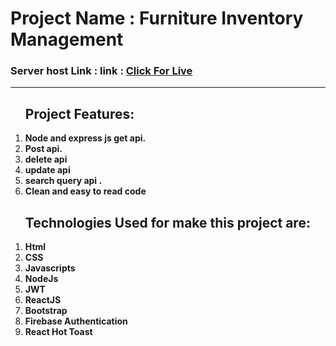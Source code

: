 <h1>Project Name : Furniture Inventory Management</h1>
    <h3>Server host Link : link : <a href="https://furniture-inventory-1020.herokuapp.com">Click For Live</a></h3>
    <hr>
    <ol>
        <h2>Project Features:</h2>
        <li><b>Node and express js get api.</b></li>
        <li><b>Post api.</b></li>
        <li><b>delete api</b></li>
        <li><b>update api </b></li>
        <li><b>search query api .</b></li>
        <li><b>Clean and easy to read code</b></li>
    </ol>
<ol>
        <h2>Technologies Used for make this project are:</h2>
        <li><b>Html</b></li>
        <li><b>CSS</b></li>
        <li><b>Javascripts</b></li>
        <li><b>NodeJs</b></li>
        <li><b>JWT</b></li>
        <li><b>ReactJS</b></li>
        <li><b>Bootstrap</b></li>
        <li><b>Firebase Authentication</b></li>
        <li><b>React Hot Toast</b></li>    
</ol>